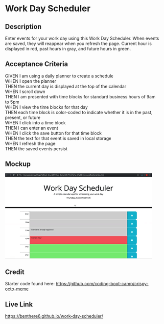 # Work Day Scheduler

## Description

Enter events for your work day using this Work Day Scheduler. When events are saved, they will reappear when you refresh the page. Current hour is displayed in red, past hours in gray, and future hours in green.

## Acceptance Criteria

GIVEN I am using a daily planner to create a schedule<br>
WHEN I open the planner<br>
THEN the current day is displayed at the top of the calendar<br>
WHEN I scroll down<br>
THEN I am presented with time blocks for standard business hours of 9am to 5pm<br>
WHEN I view the time blocks for that day<br>
THEN each time block is color-coded to indicate whether it is in the past, present, or future<br>
WHEN I click into a time block<br>
THEN I can enter an event<br>
WHEN I click the save button for that time block<br>
THEN the text for that event is saved in local storage<br>
WHEN I refresh the page<br>
THEN the saved events persist<br>

## Mockup

![mockup of acceptance criteria](./Assets/05-third-party-apis-homework-demo.gif)

## Credit

Starter code found here: https://github.com/coding-boot-camp/crispy-octo-meme

## Live Link

https://benthere6.github.io/work-day-scheduler/